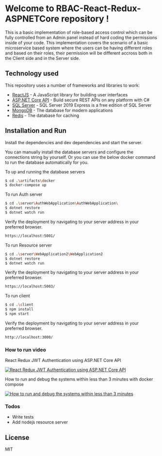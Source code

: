 # Welcome to RBAC-React-Redux-ASPNETCore repository !
This is a basic implementation of role-based access control which can be fully controlled from an Admin panel instead of hard coding the permissions inside of your code. 
This implementation covers the scenario of a basic microservice based system where the users can be having different roles and based on their roles, their permission will be different accross both in the Client side and in the Server side. 

## Technology used

This repository uses a number of frameworks and libraries to work:

* [ReactJS] - A JavaScript library for building user interfaces
* [ASP.NET Core API] - Build secure REST APIs on any platform with C#
* [SQL Server] - SQL Server 2019 Express is a free edition of SQL Server
* [MongoDB] - The database for modern applications
* [Redis] - The database for caching 


## Installation and Run

Install the dependencies and dev dependencies and start the server.

You can manually install the database servers and configure the connections string by yourself. 
Or you can use the below docker command to run the database automatically for you. 

To up and running the database servers

```sh
$ cd .\artifacts\docker
$ docker-compose up
``` 

To run Auth server

```sh
$ cd .\server\AuthWebApplication\AuthWebApplication\
$ dotnet restore
$ dotnet watch run
```
Verify the deployment by navigating to your server address in your preferred browser.

```sh
https://localhost:5001/
```

To run Resource server

```sh
$ cd .\server\WebApplication2\WebApplication2
$ dotnet restore
$ dotnet watch run
```
Verify the deployment by navigating to your server address in your preferred browser.

```sh
https://localhost:5003/
```

To run client

```sh
$ cd .\client
$ npm install
$ npm start
```
Verify the deployment by navigating to your server address in your preferred browser.

```sh
http://localhost:3000/
```


### How to run video

React Redux JWT Authentication using ASP.NET Core API

[![React Redux JWT Authentication using ASP.NET Core API](http://img.youtube.com/vi/ToEO8INViW8/0.jpg)](http://www.youtube.com/watch?v=ToEO8INViW8) 


How to run and debug the systems within less than 3 minutes with docker compose

[![How to run and debug the systems within less than 3 minutes](https://img.youtube.com/vi/3KcUTvjlB3g/0.jpg)](https://www.youtube.com/watch?v=3KcUTvjlB3g) 


### Todos
 - Write tests
 - Add nodejs resource server

License
----

MIT

   [node.js]: <http://nodejs.org>
   [express]: <http://expressjs.com>
   [ReactJS]: <https://reactjs.org/>
   [Gulp]: <http://gulpjs.com>
   [ASP.NET Core API]:<https://dotnet.microsoft.com/apps/aspnet/apis>
   [SQL Server]:<https://www.microsoft.com/en-us/sql-server/sql-server-downloads>
   [MongoDB]:<https://www.mongodb.com/>
   [Redis]:<https://redis.io/>
